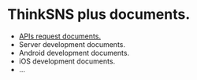 # ThinkSNS plus documents.

- [APIs request documents.](api/README.md)
- Server development documents.
- Android development documents.
- iOS development documents.
- ...